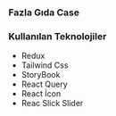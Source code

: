 ### Fazla Gıda Case 

### Kullanılan Teknolojiler
- Redux
- Tailwind Css
- StoryBook
- React Query
- React İcon
- Reac Slick Slider
  